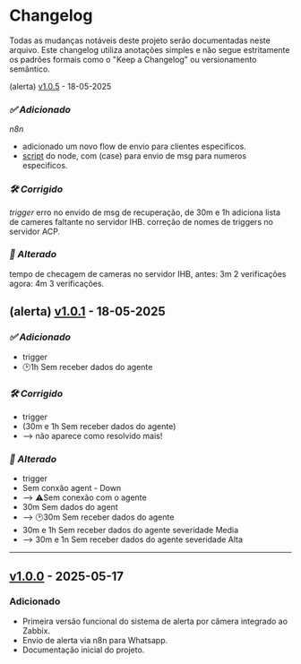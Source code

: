 # Changelog

Todas as mudanças notáveis deste projeto serão documentadas neste arquivo.
Este changelog utiliza anotações simples e não segue estritamente os padrões formais como o "Keep a Changelog" ou versionamento semântico.


(alerta) [v1.0.5] - 18-05-2025

### *✅ Adicionado* 
*n8n*
- adicionado um novo flow de envio para clientes especificos.
- [script](https://github.com/jhonyti/zabbix-cam-alert/blob/main/scripts/hot_contato.js) do node, com (case) para envio de msg  para numeros especificos.

### *🛠️ Corrigido* 
*trigger*
erro no envido de msg de recuperação, de 30m e 1h
adiciona lista de cameres faltante no servidor IHB.
correção de nomes de triggers no servidor ACP.

### *🔄 Alterado* 
tempo de checagem de cameras no servidor IHB, antes: 3m 2 verificações 
agora: 4m 3 verificações. 

<!-- Links para as tags -->
[v1.0.5]: https://github.com/jhonyti/zabbix-cam-alert/releases/tag/v1.0.5


## (alerta) [v1.0.1] - 18-05-2025

### *✅ Adicionado* 
- trigger
- 🕑1h Sem receber dados do agente

### *🛠️ Corrigido* 
- trigger
- (30m e 1h Sem receber dados do agente)
- --> não aparece como resolvido mais!

### *🔄 Alterado* 
- trigger
- Sem conxão agent - Down
- --> ⚠️Sem conexão com o agente
- 30m Sem dados do agent
- --> 🕑30m Sem receber dados do agente
- 30m e 1h Sem receber dados do agente severidade Media
- --> 30m e 1n Sem receber dados do agente severidade Alta

<!-- Links para as tags -->
[v1.0.1]: https://github.com/jhonyti/zabbix-cam-alert/releases/tag/v1.0.1

---

## [v1.0.0] - 2025-05-17

### Adicionado
- Primeira versão funcional do sistema de alerta por câmera integrado ao Zabbix.
- Envio de alerta via n8n para Whatsapp. 
- Documentação inicial do projeto.

<!-- Links para as tags -->
[v1.0.0]: https://github.com/jhonyti/zabbix-cam-alert/releases/tag/v1.0.0

